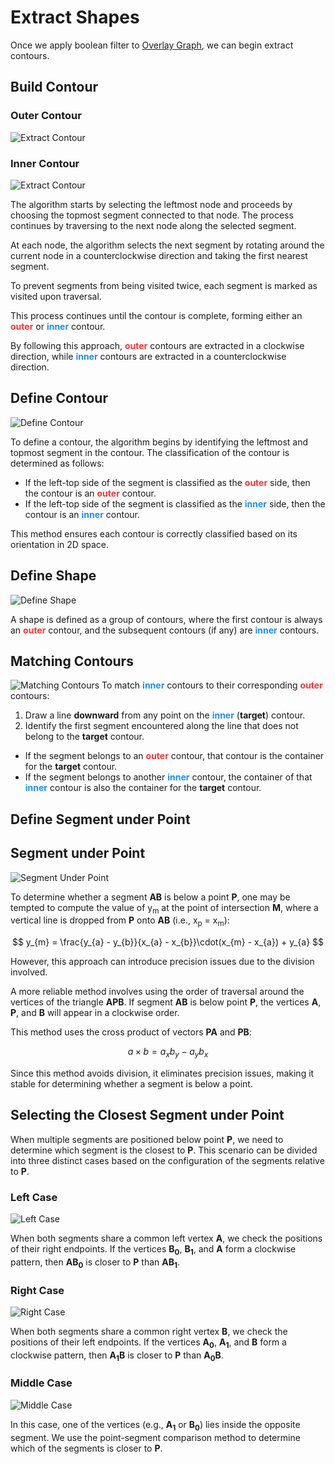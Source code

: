 # Extract Shapes

Once we apply boolean filter to [Overlay Graph](../overlay_graph/overlay_graph.md), we can begin extract contours.

## Build Contour

### Outer Contour
![Extract Contour](extract_outer_contour.svg)
### Inner Contour
![Extract Contour](extract_inner_contour.svg)

The algorithm starts by selecting the leftmost node and proceeds by choosing the topmost segment connected to that node. The process continues by traversing to the next node along the selected segment.

At each node, the algorithm selects the next segment by rotating around the current node in a counterclockwise direction and taking the first nearest segment.

To prevent segments from being visited twice, each segment is marked as visited upon traversal.

This process continues until the contour is complete, forming either an <span style="color:#ff3333ff;">**outer**</span> or <span style="color:#1a8effff;">**inner**</span> contour.

By following this approach, <span style="color:#ff3333ff;">**outer**</span> contours are extracted in a clockwise direction, while <span style="color:#1a8effff;">**inner**</span> contours are extracted in a counterclockwise direction.

## Define Contour
![Define Contour](define_contour.svg)

To define a contour, the algorithm begins by identifying the leftmost and topmost segment in the contour. The classification of the contour is determined as follows:

- If the left-top side of the segment is classified as the <span style="color:#ff3333ff;">**outer**</span> side, then the contour is an <span style="color:#ff3333ff;">**outer**</span> contour.
- If the left-top side of the segment is classified as the <span style="color:#1a8effff;">**inner**</span> side, then the contour is an <span style="color:#1a8effff;">**inner**</span> contour.

This method ensures each contour is correctly classified based on its orientation in 2D space.

## Define Shape
![Define Shape](define_shape.svg)

A shape is defined as a group of contours, where the first contour is always an <span style="color:#ff3333ff;">**outer**</span> contour, and the subsequent contours (if any) are <span style="color:#1a8effff;">**inner**</span> contours.

## Matching Contours
![Matching Contours](matching_contours.svg)
To match <span style="color:#1a8effff;">**inner**</span> contours to their corresponding <span style="color:#ff3333ff;">**outer**</span> contours:   
1. Draw a line **downward** from any point on the <span style="color:#1a8effff;">**inner**</span> (**target**) contour.
2. Identify the first segment encountered along the line that does not belong to the **target** contour.  
- If the segment belongs to an <span style="color:#ff3333ff;">**outer**</span> contour, that contour is the container for the **target** contour.  
- If the segment belongs to another <span style="color:#1a8effff;">**inner**</span> contour, the container of that <span style="color:#1a8effff;">**inner**</span> contour is also the container for the **target** contour.
## Define Segment under Point

## Segment under Point
![Segment Under Point](segment_under_point.svg)

To determine whether a segment **AB** is below a point **P**, one may be tempted to compute the value of y<sub>m</sub> at the point of intersection **M**, where a vertical line is dropped from **P** onto **AB** (i.e., x<sub>p</sub> = x<sub>m</sub>):

$$
y_{m} = \frac{y_{a} - y_{b}}{x_{a} - x_{b}}\cdot(x_{m} - x_{a}) + y_{a}
$$

However, this approach can introduce precision issues due to the division involved.

A more reliable method involves using the order of traversal around the vertices of the triangle **APB**. If segment **AB** is below point **P**, the vertices **A**, **P**, and **B** will appear in a clockwise order.

This method uses the cross product of vectors **PA** and **PB**:

$$
a \times b = a_x b_y - a_y b_x
$$

Since this method avoids division, it eliminates precision issues, making it stable for determining whether a segment is below a point.

## Selecting the Closest Segment under Point

When multiple segments are positioned below point **P**, we need to determine which segment is the closest to **P**. This scenario can be divided into three distinct cases based on the configuration of the segments relative to **P**.

### Left Case
![Left Case](segment_under_segment_a.svg)

When both segments share a common left vertex **A**, we check the positions of their right endpoints. If the vertices **B<sub>0</sub>**, **B<sub>1</sub>**, and **A** form a clockwise pattern, then **AB<sub>0</sub>** is closer to **P** than **AB<sub>1</sub>**.

### Right Case
![Right Case](segment_under_segment_b.svg)

When both segments share a common right vertex **B**, we check the positions of their left endpoints. If the vertices **A<sub>0</sub>**, **A<sub>1</sub>**, and **B** form a clockwise pattern, then **A<sub>1</sub>B** is closer to **P** than **A<sub>0</sub>B**.

### Middle Case
![Middle Case](segment_under_segment_ab.svg)

In this case, one of the vertices (e.g., **A<sub>1</sub>** or **B<sub>0</sub>**) lies inside the opposite segment. We use the point-segment comparison method to determine which of the segments is closer to **P**.